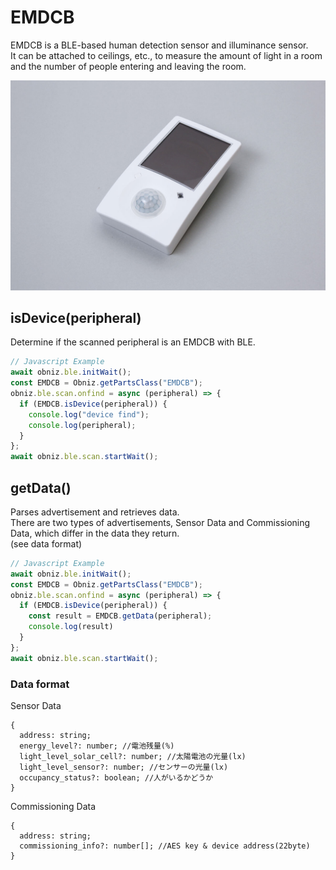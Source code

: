 # EMDCB
EMDCB is a BLE-based human detection sensor and illuminance sensor.  
It can be attached to ceilings, etc., to measure the amount of light in a room and the number of people entering and leaving the room.  

![](./image.jpg)

## isDevice(peripheral)
Determine if the scanned peripheral is an EMDCB with BLE. 

```javascript
// Javascript Example
await obniz.ble.initWait();
const EMDCB = Obniz.getPartsClass("EMDCB");
obniz.ble.scan.onfind = async (peripheral) => {
  if (EMDCB.isDevice(peripheral)) {
    console.log("device find");
    console.log(peripheral);
  }
};
await obniz.ble.scan.startWait();
```


## getData()
Parses advertisement and retrieves data.  
There are two types of advertisements, Sensor Data and Commissioning Data, which differ in the data they return.  
(see data format)  
```javascript
// Javascript Example
await obniz.ble.initWait();
const EMDCB = Obniz.getPartsClass("EMDCB");
obniz.ble.scan.onfind = async (peripheral) => {
  if (EMDCB.isDevice(peripheral)) {
    const result = EMDCB.getData(peripheral);
    console.log(result)
  }
};
await obniz.ble.scan.startWait();

```

### Data format
Sensor Data
```
{
  address: string;
  energy_level?: number; //電池残量(%)
  light_level_solar_cell?: number; //太陽電池の光量(lx)
  light_level_sensor?: number; //センサーの光量(lx)
  occupancy_status?: boolean; //人がいるかどうか
}
```

Commissioning Data
```
{
  address: string;
  commissioning_info?: number[]; //AES key & device address(22byte)
}
```
